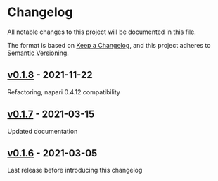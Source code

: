 # Changelog

All notable changes to this project will be documented in this file.

The format is based on [Keep a Changelog](https://keepachangelog.com/en/1.0.0/),
and this project adheres to [Semantic Versioning](https://semver.org/spec/v2.0.0.html).

## [v0.1.8] - 2021-11-22

Refactoring, napari 0.4.12 compatibility

## [v0.1.7] - 2021-03-15

Updated documentation

## [v0.1.6] - 2021-03-05

Last release before introducing this changelog


[v0.1.8]: https://github.com/BodenmillerGroup/napari-imc/compare/v0.1.7...v0.1.8
[v0.1.7]: https://github.com/BodenmillerGroup/napari-imc/compare/v0.1.6...v0.1.7
[v0.1.6]: https://github.com/BodenmillerGroup/napping/releases/tag/v0.1.6
